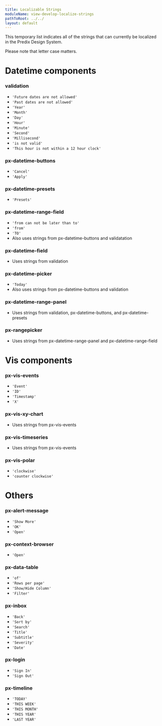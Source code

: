 ```yaml
---
title: Localizable Strings
moduleName: view-develop-localize-strings
pathToRoot: ../../
layout: default
---
```


This temporary list indicates all of the strings that can currently be localized in the Predix Design System.

Please note that letter case matters.

# Datetime components

### validation
* `'Future dates are not allowed'`
* `'Past dates are not allowed'`
* `'Year'`
* `'Month'`
* `'Day'`
* `'Hour'`
* `'Minute'`
* `'Second'`
* `'Millisecond'`
* `'is not valid'`
* `'This hour is not within a 12 hour clock'`

### px-datetime-buttons
* `'Cancel'`
* `'Apply'`

### px-datetime-presets
* `'Presets'`

### px-datetime-range-field
* `'from can not be later than to'`
* `'from'`
* `'TO'`
* Also uses strings from px-datetime-buttons and validatation

### px-datetime-field
* Uses strings from validation

### px-datetime-picker
* `'Today'`
* Also uses strings from px-datetime-buttons and validation

### px-datetime-range-panel
* Uses strings from validation, px-datetime-buttons, and px-datetime-presets

### px-rangepicker
* Uses strings from px-datetime-range-panel and px-datetime-range-field

# Vis components

### px-vis-events
* `'Event'`
* `'ID'`
* `'Timestamp'`
* `'X'`

### px-vis-xy-chart
* Uses strings from px-vis-events

### px-vis-timeseries
* Uses strings from px-vis-events

### px-vis-polar
* `'clockwise'`
* `'counter clockwise'`

# Others

### px-alert-message
* `'Show More'`
* `'OK'`
* `'Open'`

### px-context-browser
* `'Open'`

### px-data-table
* `'of'`
* `'Rows per page'`
* `'Show/Hide Column'`
* `'Filter'`

### px-inbox
* `'Back'`
* `'Sort by'`
* `'Search'`
* `'Title'`
* `'Subtitle'`
* `'Severity'`
* `'Date'`

### px-login
* `'Sign In'`
* `'Sign Out'`

### px-timeline
* `'TODAY'`
* `'THIS WEEK'`
* `'THIS MONTH'`
* `'THIS YEAR'`
* `'LAST YEAR'`
